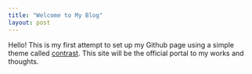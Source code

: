 ```yaml
---
title: "Welcome to My Blog"
layout: post
---
```


Hello! This is my first attempt to set up my Github page using a simple theme called [contrast](https://niklasbuschmann.github.io/contrast/). This site will be the official portal to my works and thoughts.
